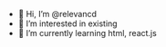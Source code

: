 - 👋 Hi, I’m @relevancd
- 👀 I’m interested in existing
- 🌱 I’m currently learning html, react.js

<!---
relevancd/relevancd is a ✨ special ✨ repository because its `README.md` (this file) appears on your GitHub profile.
You can click the Preview link to take a look at your changes.
--->
